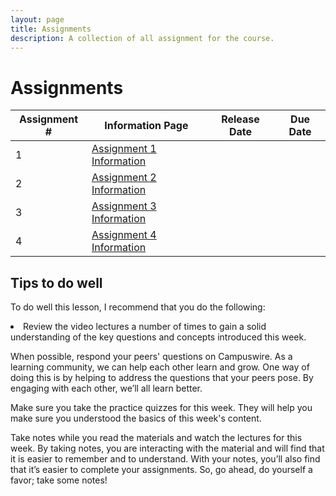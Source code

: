 ```yaml
---
layout: page
title: Assignments
description: A collection of all assignment for the course.
---
```


# Assignments

| Assignment # | Information Page         | Release Date | Due Date |
|--------------|--------------------------|--------------|----------|
|            1 | [Assignment 1 Information](https://www.coursera.org/learn/cs-598-fdc/supplement/neWQN/assignment-1-information) |                         |
|            2 | [Assignment 2 Information](https://www.coursera.org/learn/cs-598-fdc/supplement/effVZ/assignment-2-information) |                         |
|            3 | [Assignment 3 Information](https://www.coursera.org/learn/cs-598-fdc/supplement/X51wh/assignment-3-information) |                         |
|            4 | [Assignment 4 Information](https://www.coursera.org/learn/cs-598-fdc/supplement/VUpS6/assignment-4-information) |                         |


## Tips to do well
To do well this lesson, I recommend that you do the following:

<li>
  Review the video lectures a number of times to gain a solid understanding of the key questions and concepts introduced this week.

  When possible, respond your peers' questions on Campuswire. As a learning community, we can help each other learn and grow. One way of doing this is by   helping to address the questions that your peers pose. By engaging with each other, we’ll all learn better.

  Make sure you take the practice quizzes for this week. They will help you make sure you understood the basics of this week's content.

  Take notes while you read the materials and watch the lectures for this week. By taking notes, you are interacting with the material and will find that it is easier to remember and to understand. With your notes, you’ll also find that it’s easier to complete your assignments. So, go ahead, do yourself a favor; take some notes!
<!-- Please change the links to the assignment info pages for the current semester -->
